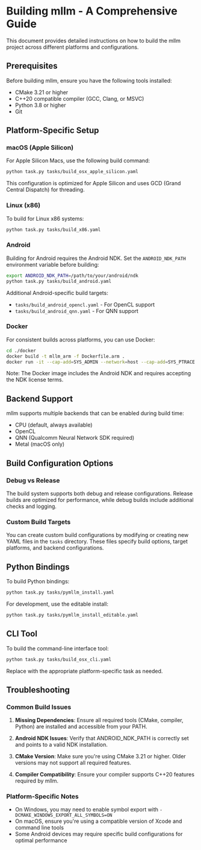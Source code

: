 # Building mllm - A Comprehensive Guide

This document provides detailed instructions on how to build the mllm project across different platforms and configurations.

## Prerequisites

Before building mllm, ensure you have the following tools installed:

- CMake 3.21 or higher
- C++20 compatible compiler (GCC, Clang, or MSVC)
- Python 3.8 or higher
- Git

## Platform-Specific Setup

### macOS (Apple Silicon)

For Apple Silicon Macs, use the following build command:

```bash
python task.py tasks/build_osx_apple_silicon.yaml
```

This configuration is optimized for Apple Silicon and uses GCD (Grand Central Dispatch) for threading.

### Linux (x86)

To build for Linux x86 systems:

```bash
python task.py tasks/build_x86.yaml
```

### Android

Building for Android requires the Android NDK. Set the `ANDROID_NDK_PATH` environment variable before building:

```bash
export ANDROID_NDK_PATH=/path/to/your/android/ndk
python task.py tasks/build_android.yaml
```

Additional Android-specific build targets:
- `tasks/build_android_opencl.yaml` - For OpenCL support
- `tasks/build_android_qnn.yaml` - For QNN support

### Docker

For consistent builds across platforms, you can use Docker:

```bash
cd ./docker
docker build -t mllm_arm -f Dockerfile.arm .
docker run -it --cap-add=SYS_ADMIN --network=host --cap-add=SYS_PTRACE --shm-size=4G --security-opt seccomp=unconfined --security-opt apparmor=unconfined --name mllm_arm_dev mllm_arm bash
```

Note: The Docker image includes the Android NDK and requires accepting the NDK license terms.

## Backend Support

mllm supports multiple backends that can be enabled during build time:

- CPU (default, always available)
- OpenCL
- QNN (Qualcomm Neural Network SDK required)
- Metal (macOS only)

## Build Configuration Options

### Debug vs Release

The build system supports both debug and release configurations. Release builds are optimized for performance, while debug builds include additional checks and logging.

### Custom Build Targets

You can create custom build configurations by modifying or creating new YAML files in the `tasks` directory. These files specify build options, target platforms, and backend configurations.

## Python Bindings

To build Python bindings:

```bash
python task.py tasks/pymllm_install.yaml
```

For development, use the editable install:

```bash
python task.py tasks/pymllm_install_editable.yaml
```

## CLI Tool

To build the command-line interface tool:

```bash
python task.py tasks/build_osx_cli.yaml
```

Replace with the appropriate platform-specific task as needed.

## Troubleshooting

### Common Build Issues

1. **Missing Dependencies**: Ensure all required tools (CMake, compiler, Python) are installed and accessible from your PATH.

2. **Android NDK Issues**: Verify that ANDROID_NDK_PATH is correctly set and points to a valid NDK installation.

3. **CMake Version**: Make sure you're using CMake 3.21 or higher. Older versions may not support all required features.

4. **Compiler Compatibility**: Ensure your compiler supports C++20 features required by mllm.

### Platform-Specific Notes

- On Windows, you may need to enable symbol export with `-DCMAKE_WINDOWS_EXPORT_ALL_SYMBOLS=ON`
- On macOS, ensure you're using a compatible version of Xcode and command line tools
- Some Android devices may require specific build configurations for optimal performance
